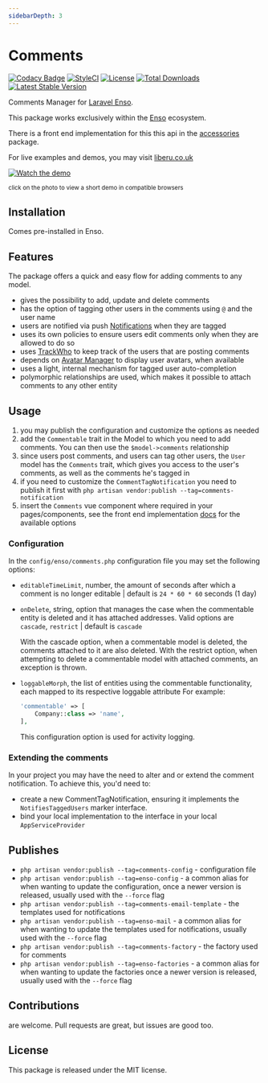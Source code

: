 ```yaml
---
sidebarDepth: 3
---
```


# Comments

[![Codacy Badge](https://api.codacy.com/project/badge/Grade/d96ab52d782d46b9a94e00ea6059b34c)](https://www.codacy.com/app/liberu.co.ukments?utm_source=github.com&amp;utm_medium=referral&amp;utm_content=liberu.co.ukments&amp;utm_campaign=Badge_Grade)
[![StyleCI](https://github.styleci.io/repos/85583597/shield?branch=master)](https://github.styleci.io/repos/85583597)
[![License](https://poser.pugx.org/liberu.co.ukments/license)](https://packagist.org/packages/liberu.co.ukments)
[![Total Downloads](https://poser.pugx.org/liberu.co.ukments/downloads)](https://packagist.org/packages/liberu.co.ukments)
[![Latest Stable Version](https://poser.pugx.org/liberu.co.ukments/version)](https://packagist.org/packages/liberu.co.ukments)

Comments Manager for [Laravel Enso](https://github.com/laravel-enso/Enso).

This package works exclusively within the [Enso](https://github.com/laravel-enso/Enso) ecosystem.

There is a front end implementation for this this api in the [accessories](https://github.com/enso-ui/accessories) package.

For live examples and demos, you may visit [liberu.co.uk](https://www.liberu.co.uk)

[![Watch the demo](https://laravel-enso.github.io/commentsmanager/screenshots/bulma_018_thumb.png)](https://laravel-enso.github.io/commentsmanager/videos/bulma_demo_01.webm)

<sup>click on the photo to view a short demo in compatible browsers</sup>

## Installation

Comes pre-installed in Enso.

## Features

The package offers a quick and easy flow for adding comments to any model.

- gives the possibility to add, update and delete comments
- has the option of tagging other users in the comments using `@` and the user name
- users are notified via push [Notifications](https://github.com/laravel-enso/Notifications) when they are tagged
- uses its own policies to ensure users edit comments only when they are allowed to do so
- uses [TrackWho](https://github.com/laravel-enso/TrackWho) to keep track of the users that are posting comments
- depends on [Avatar Manager](https://github.com/laravel-enso/AvatarManager) to display user avatars, when available
- uses a light, internal mechanism for tagged user auto-completion
- polymorphic relationships are used, which makes it possible to attach comments to any other entity

## Usage

1. you may publish the configuration and customize the options as needed
2. add the `Commentable` trait in the Model to which you need to add comments. 
    You can then use the `$model->comments` relationship
3. since users post comments, and users can tag other users, the `User` model has the `Comments` trait, 
    which gives you access to the user's comments, as well as the comments he's tagged in 
4. if you need to customize the `CommentTagNotification` you need to publish it first with
    `php artisan vendor:publish --tag=comments-notification`
5. insert the `Comments` vue component where required in your pages/components, see the 
   front end implementation [docs](https://docs.liberu.co.uk/frontend/accessories.html#comments) for the available options

### Configuration
In the `config/enso/comments.php` configuration file you may set the following options:

- `editableTimeLimit`, number, the amount of seconds after which a comment is no longer editable | default is `24 * 60 * 60` seconds (1 day)
- `onDelete`, string, option that manages the case when the commentable entity is deleted and it has attached addresses.
Valid options are `cascade`, `restrict` | default is `cascade`

    With the cascade option, when a commentable model is deleted, the comments attached to it are also deleted. 
    With the restrict option,  when attempting to delete a commentable model with attached comments, an exception is thrown.
    
- `loggableMorph`, the list of entities using the commentable functionality, each mapped to its respective loggable attribute
For example: 
    ```php
    'commentable' => [
        Company::class => 'name',
    ],
    ```

   This configuration option is used for activity logging.

### Extending the comments

In your project you may have the need to alter and or extend the comment notification.
To achieve this, you'd need to:
- create a new CommentTagNotification, ensuring it implements the `NotifiesTaggedUsers` marker interface. 
- bind your local implementation to the interface in your local `AppServiceProvider`

## Publishes
- `php artisan vendor:publish --tag=comments-config` - configuration file
- `php artisan vendor:publish --tag=enso-config` - a common alias for when wanting to update the configuration,
once a newer version is released, usually used with the `--force` flag
- `php artisan vendor:publish --tag=comments-email-template` - the templates used for notifications
- `php artisan vendor:publish --tag=enso-mail` - a common alias for when wanting to update the templates 
used for notifications, usually used with the `--force` flag
- `php artisan vendor:publish --tag=comments-factory` - the factory used for comments
- `php artisan vendor:publish --tag=enso-factories` - a common alias for when wanting to update the factories 
once a newer version is released, usually used with the `--force` flag

## Contributions

are welcome. Pull requests are great, but issues are good too.

## License

This package is released under the MIT license.
